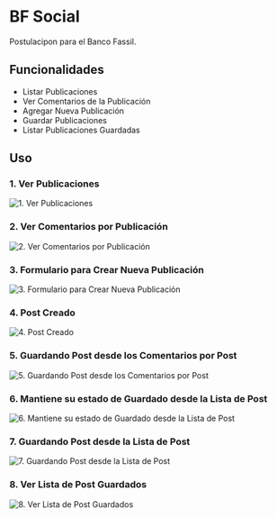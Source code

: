 # BF Social

Postulacipon para el Banco Fassil.

## Funcionalidades

- Listar Publicaciones
- Ver Comentarios de la Publicación
- Agregar Nueva Publicación
- Guardar Publicaciones
- Listar Publicaciones Guardadas

## Uso
### 1. Ver Publicaciones
![1. Ver Publicaciones](https://github.com/PercyTomicha/bf_social/blob/main/steps/1.%20Ver%20Publicaciones.jpeg)

### 2. Ver Comentarios por Publicación
![2. Ver Comentarios por Publicación](https://github.com/PercyTomicha/bf_social/blob/main/steps/2.%20Ver%20Comentarios%20por%20Publicaci%C3%B3n.jpeg)

### 3. Formulario para Crear Nueva Publicación
![3. Formulario para Crear Nueva Publicación](https://github.com/PercyTomicha/bf_social/blob/main/steps/3.%20Formulario%20para%20Crear%20Nueva%20Publicaci%C3%B3n.jpeg)

### 4. Post Creado
![4. Post Creado](https://github.com/PercyTomicha/bf_social/blob/main/steps/4.%20Post%20Creado.jpeg)

### 5. Guardando Post desde los Comentarios por Post
![5. Guardando Post desde los Comentarios por Post](https://github.com/PercyTomicha/bf_social/blob/main/steps/5.%20Guardando%20Post%20desde%20los%20Comentarios%20por%20Post.jpeg)

### 6. Mantiene su estado de Guardado desde la Lista de Post
![6. Mantiene su estado de Guardado desde la Lista de Post](https://github.com/PercyTomicha/bf_social/blob/main/steps/6.%20Mantiene%20su%20estado%20de%20Guardado%20desde%20la%20Lista%20de%20Post.jpeg)

### 7. Guardando Post desde la Lista de Post
![7. Guardando Post desde la Lista de Post](https://github.com/PercyTomicha/bf_social/blob/main/steps/7.%20Guardando%20Post%20desde%20la%20Lista%20de%20Post.jpeg)

### 8. Ver Lista de Post Guardados
![8. Ver Lista de Post Guardados](https://github.com/PercyTomicha/bf_social/blob/main/steps/8.%20Ver%20Lista%20de%20Post%20Guardados.jpeg)